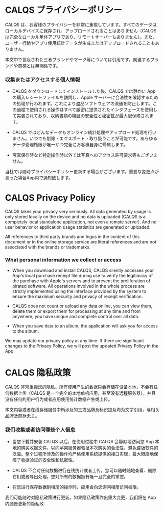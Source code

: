 # CALQS プライバシーポリシー

CALQS は、お客様のプライバシーを非常に重視しています。すべてのデータはローカルデバイスに保存され、アップロードされることはありません（CALQS は完全なローカル単体アプリであり、リモートサーバーもありません）。また、ユーザー行動やアプリ使用統計データが生成またはアップロードされることもありません。

本文中で言及された三者ブランドやマーク等については引用です。関連するブランドや商標とは無関係です。

### 収集またはアクセスする個人情報

- CALQS をダウンロードしてインストールした後、CALQS では静かに App の購入レシートファイルを訪問し、Apple サーバーに合法性を確認するための処理が行われます。これにより盗品ソフトウェアの流通を防止します。この過程で使用される操作はすべて厳密に提供されたインタフェースを使用して実装されており、収納書類の検証の安全性と秘密性が最大限保障されます。

- CALQS ではどんなデータもオンライン統計処理やアップロード処理を行いません。いつでも削除・エクスポート・取り扱うことが可能です。あらゆるデータ管理権限が唯一かつ完全にお客様自身に帰属します。

- 写真保存時など特定操作時以外では写真へのアクセス許可要求等もございません。

当社では随時プライバシーポリシー更新する場合がございます。重要な変更点があった場合App内で通知致します。

# CALQS Privacy Policy

CALQS takes your privacy very seriously. All data generated by usage is only stored locally on the device and no data is uploaded (CALQS is a completely local standalone application, not even a remote server). And no user behavior or application usage statistics are generated or uploaded.


All references to third party brands and logos in the content of this document or in the online storage service are literal references and are not associated with the brands or trademarks.



### What personal information we collect or access

- When you download and install CALQS, CALQS silently accesses your App's local purchase receipt file during use to verify the legitimacy of the purchase with Apple's servers and to prevent the proliferation of pirated software. All operations involved in the whole process are strictly implemented using the interface provided by the system to ensure the maximum security and privacy of receipt verification.

- CALQS does not count or upload any data online, you can view them, delete them or export them for processing at any time and from anywhere, you have unique and complete control over all data.

- When you save data to an album, the application will ask you for access to the album.


We may update our privacy policy at any time. If there are significant changes to the Privacy Policy, we will post the updated Privacy Policy in the App


# CALQS 隐私政策

CALQS 非常重视您的隐私。所有使用产生的数据只会存储在设备本地，不会有任何数据上传（CALQS 是一个完全的本地单机应用，甚至没有远程服务器）。并且没有任何的用户行为或者应用使用统计数据产生或上传。


本文内容或者在线存储服务中所涉及的三方品牌及标识提及均为文字引用，与相关品牌及商标无关。



### 我们收集或者访问哪些个人信息

- 当您下载并安装 CALQS 以后，在使用过程中 CALQS 会静默地访问您 App 本地的购买收据文件，以向苹果服务器验证本次购买的合法性，避免盗版软件的泛滥。整个过程所涉及的操作均严格使用系统提供的接口实现，最大限度地保障了收据验证的安全性和私密性。

- CALQS 不会对任何数据进行在线统计或者上传，您可以随时随地查看、删除它们或者导出处理，您对所有的数据拥有唯一且完全的掌控。

- 在您进行保存数据到相册的操作时，应用会向您询问相册访问权限。


我们可能随时对隐私政策进行更新。如果隐私政策作出重大变更，我们将在 App 内通告更新的隐私政

